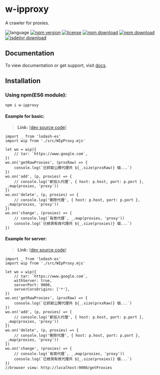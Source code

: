 # w-ipproxy
A crawler for proxies.

![language](https://img.shields.io/badge/language-JavaScript-orange.svg) 
[![npm version](http://img.shields.io/npm/v/w-ipproxy.svg?style=flat)](https://npmjs.org/package/w-ipproxy) 
[![license](https://img.shields.io/npm/l/w-ipproxy.svg?style=flat)](https://npmjs.org/package/w-ipproxy) 
[![npm download](https://img.shields.io/npm/dt/w-ipproxy.svg)](https://npmjs.org/package/w-ipproxy) 
[![npm download](https://img.shields.io/npm/dm/w-ipproxy.svg)](https://npmjs.org/package/w-ipproxy)
[![jsdelivr download](https://img.shields.io/jsdelivr/npm/hm/w-ipproxy.svg)](https://www.jsdelivr.com/package/npm/w-ipproxy)

## Documentation
To view documentation or get support, visit [docs](https://yuda-lyu.github.io/w-ipproxy/WIpProxy.html).

## Installation
### Using npm(ES6 module):
```alias
npm i w-ipproxy
```

#### Example for basic:
> **Link:** [[dev source code](https://github.com/yuda-lyu/w-ipproxy/blob/master/g-get.mjs)]
```alias
import _ from 'lodash-es'
import wip from './src/WIpProxy.mjs'

let wo = wip({
    // tar: `https://www.google.com`,
})
wo.on('getRawProxies', (prxsRaw) => {
    console.log(`已抓取公開代理共 ${_.size(prxsRaw)} 個...`)
})
wo.on('add', (p, proxies) => {
    // console.log('新加入代理', { host: p.host, port: p.port }, _.map(proxies, 'proxy'))
})
wo.on('delete', (p, proxies) => {
    // console.log('刪除代理', { host: p.host, port: p.port }, _.map(proxies, 'proxy'))
})
wo.on('change', (proxies) => {
    // console.log(`有效代理`, _.map(proxies, 'proxy'))
    console.log(`已檢測有效代理共 ${_.size(proxies)} 個...`)
})
```

#### Example for server:
> **Link:** [[dev source code](https://github.com/yuda-lyu/w-ipproxy/blob/master/g-srv.mjs)]
```alias
import _ from 'lodash-es'
import wip from './src/WIpProxy.mjs'

let wo = wip({
    // tar: `https://www.google.com`,
    withServer: true,
    serverPort: 9000,
    serverCorsOrigins: ['*'],
})
wo.on('getRawProxies', (prxsRaw) => {
    console.log(`已抓取公開代理共 ${_.size(prxsRaw)} 個...`)
})
wo.on('add', (p, proxies) => {
    // console.log('新加入代理', { host: p.host, port: p.port }, _.map(proxies, 'proxy'))
})
wo.on('delete', (p, proxies) => {
    // console.log('刪除代理', { host: p.host, port: p.port }, _.map(proxies, 'proxy'))
})
wo.on('change', (proxies) => {
    // console.log(`有效代理`, _.map(proxies, 'proxy'))
    console.log(`已檢測有效代理共 ${_.size(proxies)} 個...`)
})
//browser view: http://localhost:9000/getProxies
```

